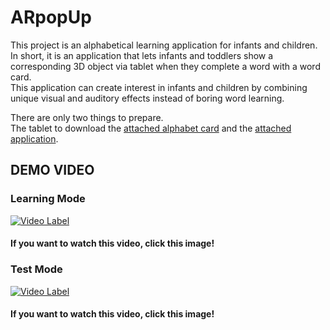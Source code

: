 # ARpopUp
This project is an alphabetical learning application for infants and children.<br>
In short, it is an application that lets infants and toddlers show a corresponding 3D object via tablet when they complete a word with a word card.<br>
This application can create interest in infants and children by combining unique visual and auditory effects instead of boring word learning.


There are only two things to prepare.<br>
The tablet to download the [attached alphabet card](https://github.com/HanseopShin/AlphaAR/blob/master/Alphabet%20Card.zip) and the [attached application](https://github.com/HanseopShin/AlphaAR/blob/master/ARpopUP.apk).

## DEMO VIDEO
### Learning Mode
[![Video Label](http://img.youtube.com/vi/9JyBH3-Lgr0/0.jpg)](https://www.youtube.com/watch?v=9JyBH3-Lgr0)
<br> 
#### If you want to watch this video, click this image!
### Test Mode
[![Video Label](http://img.youtube.com/vi/bHzUa5tJqPU/0.jpg)](https://www.youtube.com/watch?v=bHzUa5tJqPU)
<br>
#### If you want to watch this video, click this image!

